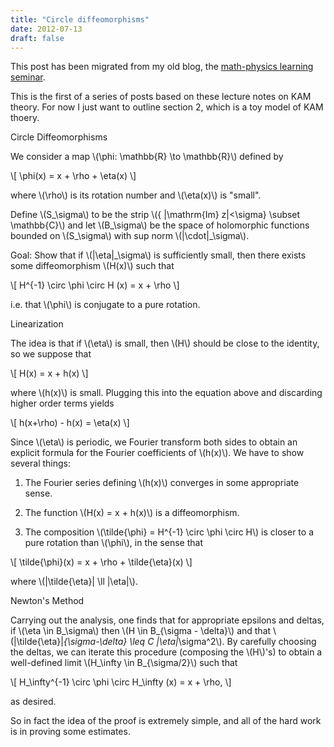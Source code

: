 ```yaml
---
title: "Circle diffeomorphisms"
date: 2012-07-13
draft: false
---
```


This post has been migrated from my old blog, the [math-physics learning seminar](https://mathphysseminar.blogspot.com/).


This is the first of a series of posts based on these lecture notes on KAM theory. For now I just want to outline section 2, which is a toy model of KAM thoery.


Circle Diffeomorphisms


We consider a map \\(\phi: \mathbb{R} \to \mathbb{R}\\) defined by

\\[ \phi(x) = x + \rho + \eta(x) \\]

where \\(\rho\\) is its rotation number and \\(\eta(x)\\) is "small".


Define \\(S_\sigma\\) to be the strip \\(\{ |\mathrm{Im} z|&lt;\sigma\} \subset \mathbb{C}\\) and let \\(B_\sigma\\) be the space of holomorphic functions bounded on \\(S_\sigma\\) with sup norm \\(\|\cdot\|_\sigma\\).


Goal: Show that if \\(\|\eta\|_\sigma\\) is sufficiently small, then there exists some diffeomorphism \\(H(x)\\) such that

\\[ H^{-1} \circ \phi \circ H (x) = x + \rho \\]

i.e. that \\(\phi\\) is conjugate to a pure rotation.



Linearization


The idea is that if \\(\eta\\) is small, then \\(H\\) should be close to the identity, so we suppose that

\\[ H(x) = x + h(x) \\]

where \\(h(x)\\) is small. Plugging this into the equation above and discarding higher order terms yields

\\[ h(x+\rho) - h(x) = \eta(x) \\]

Since \\(\eta\\) is periodic, we Fourier transform both sides to obtain an explicit formula for the Fourier coefficients of \\(h(x)\\). We have to show several things:


1. The Fourier series defining \\(h(x)\\) converges in some appropriate sense.


2. The function \\(H(x) = x + h(x)\\) is a diffeomorphism.


3. The composition \\(\tilde{\phi} = H^{-1} \circ \phi \circ H\\) is closer to a pure rotation than \\(\phi\\), in the sense that

\\[ \tilde{\phi}(x) = x + \rho + \tilde{\eta}(x) \\]

where \\(\|\tilde{\eta}\| \ll \|\eta\|\\).



Newton's Method

Carrying out the analysis, one finds that for appropriate epsilons and deltas, if \\(\eta \in B_\sigma\\) then \\(H \in B_{\sigma - \delta}\\) and that \\(\|\tilde{\eta}\|_{\sigma-\delta} \leq C \|\eta\|_\sigma^2\\). By carefully choosing the deltas, we can iterate this procedure (composing the \\(H\\)'s) to obtain a well-defined limit \\(H_\infty \in B_{\sigma/2}\\) such that

\\[ H_\infty^{-1} \circ \phi \circ H_\infty (x) = x + \rho, \\]

as desired.


So in fact the idea of the proof is extremely simple, and all of the hard work is in proving some estimates.